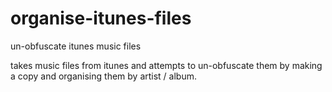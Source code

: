 # organise-itunes-files
un-obfuscate itunes music files

takes music files from itunes and attempts to un-obfuscate them by making a copy and organising them by artist / album. 
